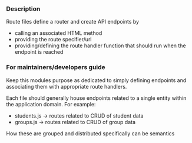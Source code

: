 ### Description
Route files define a router and create API endpoints by 
* calling an associated HTML method
* providing the route specifier/url
* providing/defining the route handler function that should run when the endpoint is reached

### For maintainers/developers guide
Keep this modules purpose as dedicated to simply defining endpoints and associating them with 
appropriate route handlers.

Each file should generally house endpoints related to a single entity within the application domain.
For example:
* students.js -> routes related to CRUD of student data
* groups.js -> routes related to CRUD of group data

How these are grouped and distributed specifically can be semantics 